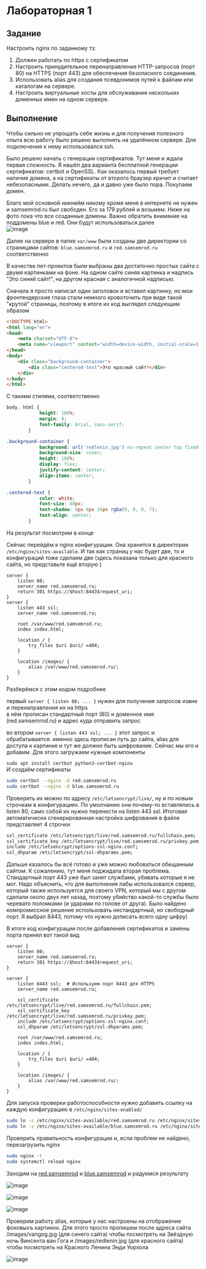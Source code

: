 # Лабораторная 1
## Задание
Настроить nginx по заданному тз:
1. Должен работать по https c сертификатом
2. Настроить принудительное перенаправление HTTP-запросов (порт 80) на HTTPS (порт 443) для обеспечения безопасного соединения.
3. Использовать alias для создания псевдонимов путей к файлам или каталогам на сервере.
4. Настроить виртуальные хосты для обслуживания нескольких доменных имен на одном сервере.

## Выполнение
Чтобы сильно не упрощать себе жизнь и для получения полезного опыта всю работу было решено выполнять на удалённом сервере. Для подключения к нему использовался ssh.<br>

Было решено начать с генерации сертификатов. Тут меня и ждала первая сложность. Я нашёл два варианта бесплатной генерации сертификатов: certbot и OpenSSL. Как оказалось первый требует наличие домена, а на сертификаты от второго браузер кричит и считает небезопасными. Делать нечего, да и давно уже было пора. Покупаем домен.<br>

Благо мой основной никнейм никому кроме меня в интернете не нужен и samsemrod.ru был свободен. Его за 179 рублей и возьмем. Ниже на фото пока что все созданные домены. Важно обратить внимание на поддомены blue и red. Они будут использоваться далее<br>
![image](https://github.com/user-attachments/assets/37113c26-2f17-48c8-adc3-f1e43ae15660) <br>

Далее на сервере в папке `var/www` были созданы две директории со страницами сайтов: `blue.samsemrod.ru` и `red.samsemrod.ru` соответственно <br>

В качестве пет-проектов были выбраны два достаточно простых сайта с двумя картинками на фоне. На одном сайте синяя картинка и надпись "Это синий сайт!", на другом красная с аналогичной надписью.<br>

Сначала я просто написал один заголовок и вставил картинку, но мои фронтендерские глаза стали немного кровоточить при виде такой "крутой" страницы, поэтому в итоге их код выглядел следующим образом <br>

```html
<!DOCTYPE html>
<html lang="en">
<head>
    <meta charset="UTF-8">
    <meta name="viewport" content="width=device-width, initial-scale=1.0">
</head>
<body>
    <div class="background-container">
        <div class="centered-text">Это красный сайт!</div>
    </div>
</body>
</html>
```
 
С такими стилями, соответственно <br>
```css
body, html {
            height: 100%;
            margin: 0;
            font-family: Arial, sans-serif;
        }

.background-container {
            background: url('redlenin.jpg') no-repeat center top fixed;
            background-size: cover;
            height: 100%;
            display: flex;
            justify-content: center;
            align-items: center;
        }

.centered-text {
            color: white;
            font-size: 48px;
            text-shadow: 6px 6px 16px rgba(0, 0, 0, 7);
            text-align: center;
        }
``` 
На результат посмотрим в конце <br>

Сейчас перейдём к nginx конфигурации. Она хранится в директории `/etc/nginx/sites-available`. И так как страниц у нас будет две, то и конфигураций тоже сделаем две (здесь показана только для красного сайта, но представьте ещё вторую ) <br>

```nginx
server {
    listen 80;
    server_name red.samsemrod.ru;
    return 301 https://$host:8443$request_uri;
}
server {
    listen 443 ssl;
    server_name red.samsemrod.ru;

    root /var/www/red.samsemrod.ru;
    index index.html;

    location / {
        try_files $uri $uri/ =404;
    }

    location /images/ {
        alias /var/www/red.samsemrod.ru/;
    }
}
```

Разберёмся с этим кодом подробнее <br>

первый `server { listen 80; ... }` нужен для получения запросов извне и перенаправления их на https<br>
в нём прописан стандартный порт (80) и доменное имя (red.samsemrod.ru) и адрес куда отправить запрос<br>

во втором `server { listen 443 ssl; ... }` этот запрос и обрабатывается. именно здесь прописан путь до сайта, alias для доступа к картинке и тут же должно быть шифрование. Сейчас мы его и добавим. Для этого загружаем нужные компоненты <br>

`sudo apt install certbot python3-certbot-nginx` <br>
И создаём сертификаты 
```bash
sudo certbot --nginx -d red.samsemrod.ru
sudo certbot --nginx -d blue.samsemrod.ru
```
Проверить их можно по адресу `/etc/letsencrypt/live/`, ну и по новым строчкам в конфигурациях. По умолчанию они почему-то вставлялись в listen 80, само собой их нужно перенести на listen 443 ssl. Итоговая автоматически сгенерированная настройка шифрования в файле представляет 4 строчки <br>
```bash
ssl_certificate /etc/letsencrypt/live/red.samsemrod.ru/fullchain.pem;
ssl_certificate_key /etc/letsencrypt/live/red.samsemrod.ru/privkey.pem;
include /etc/letsencrypt/options-ssl-nginx.conf;
ssl_dhparam /etc/letsencrypt/ssl-dhparams.pem;
```

Дальше казалось бы всё готово и уже можно любоваться обещанным сайтом. К сожалению, тут меня поджидала вторая проблема. Стандартный порт 443 уже был занят службами, убивать которые я не мог. Надо объяснить, что для выполнения лабы использовался сервер, который также используется для своего VPN, который мы с другом сделали около двух лет назад, поэтому убийство какой-то службы было черевато поломками (и ударами по голове от друга). Было найдено компромиссное решение использовать нестандартный, но свободный порт. Я выбрал 8443, потому что нужно дописать всего одну цифру)<br>

В итоге код конфигурации после добавления сертификатов и замены порта принял вот такой вид

```nginx
server {
    listen 80;
    server_name red.samsemrod.ru;
    return 301 https://$host:8443$request_uri;
}

server {
    listen 8443 ssl;  # Используем порт 8443 для HTTPS
    server_name red.samsemrod.ru;

    ssl_certificate /etc/letsencrypt/live/red.samsemrod.ru/fullchain.pem;
    ssl_certificate_key /etc/letsencrypt/live/red.samsemrod.ru/privkey.pem;
    include /etc/letsencrypt/options-ssl-nginx.conf;
    ssl_dhparam /etc/letsencrypt/ssl-dhparams.pem;

    root /var/www/red.samsemrod.ru;
    index index.html;

    location / {
        try_files $uri $uri/ =404;
    }

    location /images/ {
        alias /var/www/red.samsemrod.ru/;
    }
}
```

Для запуска проверки работоспособности нужно добавить ссылку на каждую конфигурацию в `/etc/nginx/sites-enabled/`

```bash
sudo ln -s /etc/nginx/sites-available/red.samsemrod.ru /etc/nginx/sites-enabled/
sudo ln -s /etc/nginx/sites-available/blue.samsemrod.ru /etc/nginx/sites-enabled/
```
Проверить правильность конфигурации и, если проблем не найдено, перезагрузить nginx
```bash
sudo nginx -t
sudo systemctl reload nginx
```
Заходим на [red.samsemrod](https://red.samsemrod.ru:8443/) и [blue.samsemrod](https://blue.samsemrod.ru:8443/) и радуемся результату <br>

![image](https://github.com/user-attachments/assets/339afccc-5cae-47b9-8a60-512bca71f2f8)

![image](https://github.com/user-attachments/assets/6fb8c9cc-39a4-49e7-afd3-e65432ab77e9)

![image](https://github.com/user-attachments/assets/c156915e-c293-4d4e-98aa-acef82255c91)

Проверим работу alias, которые у нас настроены на отображение фоновыхъ картинок. Для этого просто пропишем после адреса сайта /images/vangog.jpg (для синего сайта) чтобы посмотреть на Звёздную ночь Винсента ван Гога и /images/redlenin.jpg (для красного сайта) чтобы посмотреть на Красного Ленина Энди Уорхола <br>

![image](https://github.com/user-attachments/assets/781a00f8-85ca-4e1f-8f0d-f6f9e6e3f3c3)
